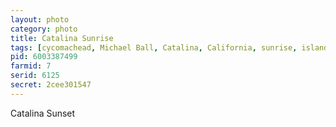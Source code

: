 ```yaml
---
layout: photo
category: photo
title: Catalina Sunrise
tags: [cycomachead, Michael Ball, Catalina, California, sunrise, island, Panasonic, LX1, DMC-LX1, Catalina Island, CIMI, morning, ocean]
pid: 6003387499
farmid: 7
serid: 6125
secret: 2cee301547
---
```


Catalina Sunset
